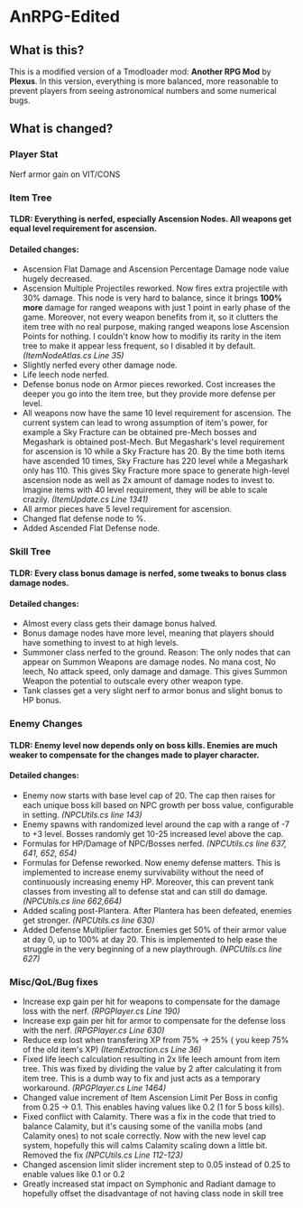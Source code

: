 # AnRPG-Edited
## What is this?
This is a modified version of a Tmodloader mod: **Another RPG Mod** by **Plexus**. In this version, everything is more balanced, more reasonable to prevent players from seeing astronomical numbers and some numerical bugs.
## What is changed?
### Player Stat
Nerf armor gain on VIT/CONS
### Item Tree
#### TLDR: Everything is nerfed, especially Ascension Nodes. All weapons get equal level requirement for ascension.
#### Detailed changes:
- Ascension Flat Damage and Ascension Percentage Damage node value hugely decreased.
- Ascension Multiple Projectiles reworked. Now fires extra projectile with 30% damage. This node is very hard to balance, since it brings **100% more** damage for ranged weapons with just 1 point in early phase of the game. Moreover, not every weapon benefits from it, so it clutters the item tree with no real purpose, making ranged weapons lose Ascension Points for nothing. I couldn't know how to modifiy its rarity in the item tree to make it appear less frequent, so I disabled it by default. *(ItemNodeAtlas.cs Line 35)*
- Slightly nerfed every other damage node.
- Life leech node nerfed.
- Defense bonus node on Armor pieces reworked. Cost increases the deeper you go into the item tree, but they provide more defense per level. 
- All weapons now have the same 10 level requirement for ascension. The current system can lead to wrong assumption of item's power, for example a Sky Fracture can be obtained pre-Mech bosses and Megashark is obtained post-Mech. But Megashark's level requirement for ascension is 10 while a Sky Fracture has 20. By the time both items have ascended 10 times, Sky Fracture has 220 level while a Megashark only has 110. This gives Sky Fracture more space to generate high-level ascension node as well as 2x amount of damage nodes to invest to. Imagine items with 40 level requirement, they will be able to scale crazily. *(ItemUpdate.cs Line 1341)*
- All armor pieces have 5 level requirement for ascension.
- Changed flat defense node to %.
- Added Ascended Flat Defense node.
### Skill Tree
#### TLDR: Every class bonus damage is nerfed, some tweaks to bonus class damage nodes.
#### Detailed changes:
- Almost every class gets their damage bonus halved.
- Bonus damage nodes have more level, meaning that players should have something to invest to at high levels.
- Summoner class nerfed to the ground. Reason: The only nodes that can appear on Summon Weapons are damage nodes. No mana cost, No leech, No attack speed, only damage and damage. This gives Summon Weapon the potential to outscale every other weapon type.
- Tank classes get a very slight nerf to armor bonus and slight bonus to HP bonus. 
### Enemy Changes
#### TLDR: Enemy level now depends only on boss kills. Enemies are much weaker to compensate for the changes made to player character.
#### Detailed changes:
- Enemy now starts with base level cap of 20. The cap then raises for each unique boss kill based on NPC growth per boss value, configurable in setting. *(NPCUtils.cs line 143)*
- Enemy spawns with randomized level around the cap with a range of -7 to +3 level. Bosses randomly get 10-25 increased level above the cap.
- Formulas for HP/Damage of NPC/Bosses nerfed. *(NPCUtils.cs line 637, 641, 652, 654)*
- Formulas for Defense reworked. Now enemy defense matters. This is implemented to increase enemy survivability without the need of continuously increasing enemy HP. Moreover,     this can prevent tank classes from investing all to defense stat and can still do damage. *(NPCUtils.cs line 662,664)*
- Added scaling post-Plantera. After Plantera has been defeated, enemies get stronger. *(NPCUtils.cs line 630)*
- Added Defense Multiplier factor. Enemies get 50% of their armor value at day 0, up to 100% at day 20. This is implemented to help ease the struggle in the very beginning of a new playthrough. *(NPCUtils.cs line 627)*
### Misc/QoL/Bug fixes
- Increase exp gain per hit for weapons to compensate for the damage loss with the nerf. *(RPGPlayer.cs Line 190)*
- Increase exp gain per hit for armor to compensate for the defense loss with the nerf. *(RPGPlayer.cs Line 630)*
- Reduce exp lost when transfering XP from 75% -> 25% ( you keep 75% of the old item's XP) *(ItemExtraction.cs Line 36)*
- Fixed life leech calculation resulting in 2x life leech amount from item tree. This was fixed by dividing the value by 2 after calculating it from item tree. This is a dumb     way to fix and just acts as a temporary workaround. *(RPGPlayer.cs Line 1464)*
- Changed value increment of Item Ascension Limit Per Boss in config from 0.25 -> 0.1. This enables having values like 0.2 (1 for 5 boss kills).
- Fixed conflict with Calamity. There was a fix in the code that tried to balance Calamity, but it's causing some of the vanilla mobs (and Calamity ones) to not scale correctly.   Now with the new level cap system, hopefully this will calms Calamity scaling down a little bit. Removed the fix *(NPCUtils.cs Line 112-123)*
- Changed ascension limit slider increment step to 0.05 instead of 0.25 to enable values like 0.1 or 0.2
- Greatly increased stat impact on Symphonic and Radiant damage to hopefully offset the disadvantage of not having class node in skill tree
